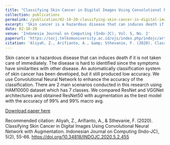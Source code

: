 ```yaml
---
title: "Classifying Skin Cancer in Digital Images Using Convolutional Neural Network with Augmentation"
collection: publications
permalink: /publication/02-10-20-classifying-skin-cancer-in-digital-images-using-convolutional-neural-network-with-augmentation
excerpt: 'Skin cancer is a hazardous disease that can induces death if it is not taken care of immediately. The disease is hard to identified since the symptoms have similarities with other disease. An automatically classification system of skin cancer has been developed, but it still produced low accuracy. We use Convolutional Neural Network  to enhance the accuracy of the classification. There are 2 main scenarios conducted in this research using HAM10000 dataset which has 7 classes. We compared ResNet and VGGNet architectures and obtained ResNet50 with augmentation as the best model with the accuracy of 99% and 99% macro avg.'
date: 02-10-20
venue: 'Indonesia Journal on Computing (Indo-JC), Vol. 5, No. 2'
paperurl: 'https://socj.telkomuniversity.ac.id/ojs/index.php/indojc/article/view/455'
citation: 'Aliyah, Z., Arifianto, A., &amp; Sthevanie, F. (2020). Classifying Skin Cancer in Digital Images Using Convolutional Neural Network with Augmentation. Indonesian Journal on Computing (Indo-JC), 5(2), 55-66. https://doi.org/10.34818/INDOJC.2020.5.2.455'
---
```

Skin cancer is a hazardous disease that can induces death if it is not taken care of immediately. The disease is hard to identified since the symptoms have similarities with other disease. An automatically classification system of skin cancer has been developed, but it still produced low accuracy. We use Convolutional Neural Network  to enhance the accuracy of the classification. There are 2 main scenarios conducted in this research using HAM10000 dataset which has 7 classes. We compared ResNet and VGGNet architectures and obtained ResNet50 with augmentation as the best model with the accuracy of 99% and 99% macro avg.

[Download paper here](https://socj.telkomuniversity.ac.id/ojs/index.php/indojc/article/view/455)

Recommended citation: Aliyah, Z., Arifianto, A., & Sthevanie, F. (2020). Classifying Skin Cancer in Digital Images Using Convolutional Neural Network with Augmentation. Indonesian Journal on Computing (Indo-JC), 5(2), 55-66. https://doi.org/10.34818/INDOJC.2020.5.2.455